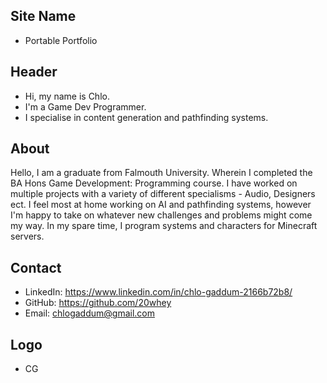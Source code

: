 ## Site Name
- Portable Portfolio

## Header
- Hi, my name is Chlo. 
- I'm a Game Dev Programmer.
- I specialise in content generation and pathfinding systems. 


## About
 Hello, I am a graduate from Falmouth University. Wherein I completed the BA Hons Game Development: Programming course. I have worked on multiple projects with a variety of different specialisms - Audio, Designers ect. I feel most at home working on AI and pathfinding systems, however I'm happy to take on whatever new challenges and problems might come my way. In my spare time, I program systems and characters for Minecraft servers. 

## Contact

- LinkedIn: https://www.linkedin.com/in/chlo-gaddum-2166b72b8/
- GitHub: https://github.com/20whey
- Email: chlogaddum@gmail.com

## Logo
- CG